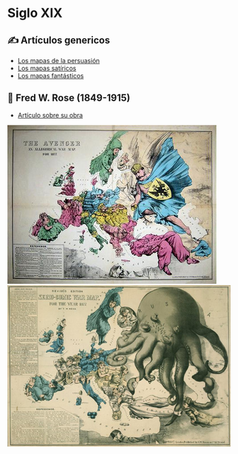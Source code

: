 # Siglo XIX

## ✍ Artículos genericos

* [Los mapas de la persuasión](https://www.bl.uk/maps/articles/maps-for-display-and-persuasion)
* [Los mapas satíricos](https://www.bl.uk/maps/articles/satirical-maps)
* [Los mapas fantásticos](https://www.atlasobscura.com/articles/fantastical-maps-to-escape-into)



## 🎨 Fred W. Rose (1849-1915)

+ [Artículo sobre su obra](https://ashrarebooks.wordpress.com/2014/12/18/fred-w-rose-1850-1915/)

![](img/1877-the-avenger-fredrose.jpg)
![](img/1877-satiricals-fredrose.jpg)


